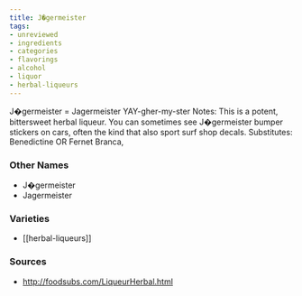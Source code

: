 ```yaml
---
title: J�germeister
tags:
- unreviewed
- ingredients
- categories
- flavorings
- alcohol
- liquor
- herbal-liqueurs
---
```

J�germeister = Jagermeister YAY-gher-my-ster Notes: This is a potent, bittersweet herbal liqueur. You can sometimes see J�germeister bumper stickers on cars, often the kind that also sport surf shop decals. Substitutes: Benedictine OR Fernet Branca,

### Other Names

* J�germeister
* Jagermeister

### Varieties

* [[herbal-liqueurs]]

### Sources
* http://foodsubs.com/LiqueurHerbal.html
